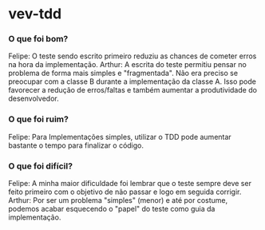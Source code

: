 # vev-tdd

### O que foi bom?
Felipe: O teste sendo escrito primeiro reduziu as chances de cometer erros na hora da implementação.
Arthur: A escrita do teste permitiu pensar no problema de forma mais simples e "fragmentada". Não era preciso se preocupar com a classe B durante a implementação da classe A. Isso pode favorecer a redução de erros/faltas e também aumentar a produtividade do desenvolvedor. 

### O que foi ruim?
Felipe: Para Implementações simples, utilizar o TDD pode aumentar bastante o tempo para finalizar o código.

### O que foi difícil?
Felipe: A minha maior dificuldade foi lembrar que o teste sempre deve ser feito primeiro com o objetivo de não passar e logo em seguida corrigir.
Arthur: Por ser um problema "simples" (menor) e até por costume, podemos acabar esquecendo o "papel" do teste como guia da implementação.
